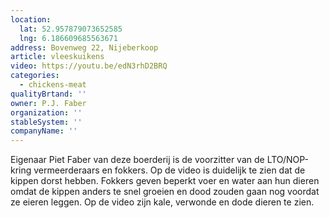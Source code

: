 ```yaml
---
location:
  lat: 52.957879073652585
  lng: 6.186609685563671
address: Bovenweg 22, Nijeberkoop
article: vleeskuikens
video: https://youtu.be/edN3rhD2BRQ
categories:
  - chickens-meat
qualityBrtand: ''
owner: P.J. Faber
organization: ''
stableSystem: ''
companyName: ''
---
```

Eigenaar Piet Faber van deze boerderij is de voorzitter van de LTO/NOP-kring vermeerderaars en fokkers. Op de video is duidelijk te zien dat de kippen dorst hebben. Fokkers geven beperkt voer en water aan hun dieren omdat de kippen anders te snel groeien en dood zouden gaan nog voordat ze eieren leggen. Op de video zijn kale, verwonde en dode dieren te zien.